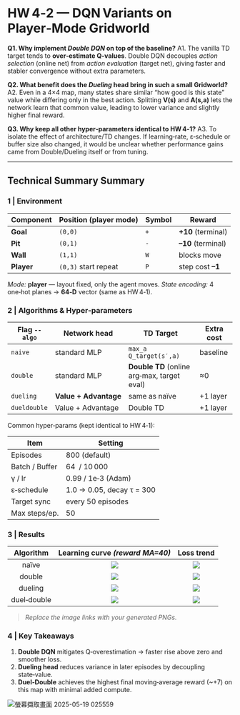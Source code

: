 # HW 4‑2 — DQN Variants on **Player‑Mode Gridworld**

**Q1. Why implement *Double DQN* on top of the baseline?**
A1. The vanilla TD target tends to **over‑estimate Q‑values**. Double DQN decouples *action selection* (online net) from *action evaluation* (target net), giving faster and stabler convergence without extra parameters.

**Q2. What benefit does the *Dueling* head bring in such a small Gridworld?**
A2. Even in a 4×4 map, many states share similar “how good is this state” value while differing only in the best action. Splitting **V(s)** and **A(s,a)** lets the network learn that common value, leading to lower variance and slightly higher final reward.

**Q3. Why keep all other hyper‑parameters identical to HW 4‑1?**
A3. To isolate the effect of architecture/TD changes. If learning‑rate, ε‑schedule or buffer size also changed, it would be unclear whether performance gains came from Double/Dueling itself or from tuning.

---

## Technical Summary Summary

### 1 | Environment

| Component  | Position (player mode) | Symbol | Reward             |
| ---------- | ---------------------- | ------ | ------------------ |
| **Goal**   | `(0,0)`                | `+`    | **+10** (terminal) |
| **Pit**    | `(0,1)`                | `-`    | **–10** (terminal) |
| **Wall**   | `(1,1)`                | `W`    | blocks move        |
| **Player** | `(0,3)` start repeat   | `P`    | step cost **–1**   |

*Mode:* **player** — layout fixed, only the agent moves.
*State encoding:* 4 one‑hot planes → **64‑D** vector (same as HW 4‑1).

### 2 | Algorithms & Hyper‑parameters

| Flag `--algo` | Network head          | TD Target                                   | Extra cost |
| ------------- | --------------------- | ------------------------------------------- | ---------- |
| `naive`       | standard MLP          | `max_a Q_target(s′,a)`                      | baseline   |
| `double`      | standard MLP          | **Double TD** (online arg‑max, target eval) | ≈0         |
| `dueling`     | **Value + Advantage** | same as naïve                               | +1 layer   |
| `dueldouble`  | Value + Advantage     | Double TD                                   | +1 layer   |

Common hyper‑params (kept identical to HW 4‑1):

| Item           | Setting                   |
| -------------- | ------------------------- |
| Episodes       | 800 (default)             |
| Batch / Buffer | 64  / 10 000              |
| γ / lr         | 0.99 / 1e‑3 (Adam)        |
| ε‑schedule     | 1.0 → 0.05, decay τ = 300 |
| Target sync    | every 50 episodes         |
| Max steps/ep.  | 50                        |

### 3 | Results

|  Algorithm  | Learning curve *(reward MA=40)* |         Loss trend         |
| :---------: | :-----------------------------: | :------------------------: |
|    naïve    |      ![](curves_naive.png)      |    ![](curves_naive.png)   |
|    double   |      ![](curves_double.png)     |   ![](curves_double.png)   |
|   dueling   |     ![](curves_dueling.png)     |   ![](curves_dueling.png)  |
| duel‑double |    ![](curves_dueldouble.png)   | ![](curves_dueldouble.png) |

> *Replace the image links with your generated PNGs.*

### 4 | Key Takeaways

1. **Double DQN** mitigates Q‑overestimation → faster rise above zero and smoother loss.
2. **Dueling head** reduces variance in later episodes by decoupling state‑value.
3. **Duel‑Double** achieves the highest final moving‑average reward (\~+7) on this map with minimal added compute.

![螢幕擷取畫面 2025-05-19 025559](https://github.com/user-attachments/assets/231c8de8-fae5-49da-b598-57c8566b320a)


